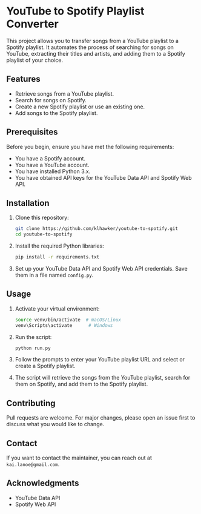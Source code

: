 # YouTube to Spotify Playlist Converter

This project allows you to transfer songs from a YouTube playlist to a Spotify playlist. It automates the process of searching for songs on YouTube, extracting their titles and artists, and adding them to a Spotify playlist of your choice.

## Features

- Retrieve songs from a YouTube playlist.
- Search for songs on Spotify.
- Create a new Spotify playlist or use an existing one.
- Add songs to the Spotify playlist.

## Prerequisites

Before you begin, ensure you have met the following requirements:

- You have a Spotify account.
- You have a YouTube account.
- You have installed Python 3.x.
- You have obtained API keys for the YouTube Data API and Spotify Web API.

## Installation

1. Clone this repository:

    ```sh
    git clone https://github.com/klhawker/youtube-to-spotify.git
    cd youtube-to-spotify
    ```

2. Install the required Python libraries:

    ```sh
    pip install -r requirements.txt
    ```

3. Set up your YouTube Data API and Spotify Web API credentials. Save them in a file named `config.py`.

## Usage

1. Activate your virtual environment:

    ```sh
    source venv/bin/activate  # macOS/Linux
    venv\Scripts\activate      # Windows
    ```

2. Run the script:

    ```sh
    python run.py
    ```

3. Follow the prompts to enter your YouTube playlist URL and select or create a Spotify playlist.

4. The script will retrieve the songs from the YouTube playlist, search for them on Spotify, and add them to the Spotify playlist.

## Contributing

Pull requests are welcome. For major changes, please open an issue first to discuss what you would like to change.

## Contact

If you want to contact the maintainer, you can reach out at `kai.lanoe@gmail.com`.

## Acknowledgments

- YouTube Data API
- Spotify Web API
